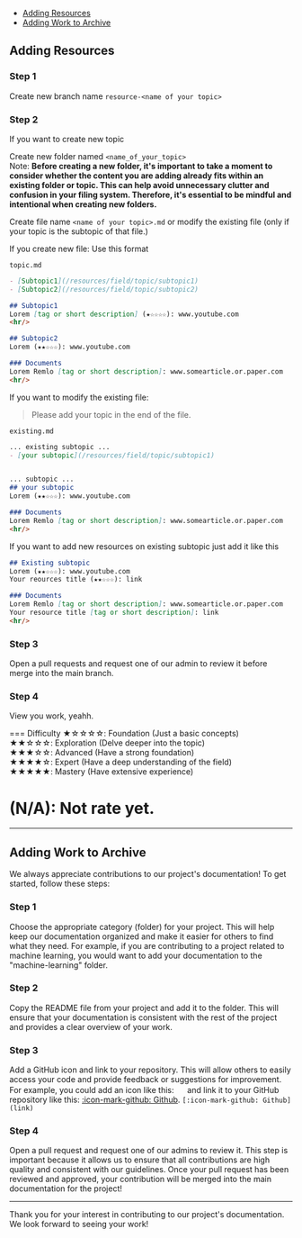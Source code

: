 - [Adding Resources](/contribution/#adding-resources)
- [Adding Work to Archive](/contribution/#adding-work-to-archive)

## Adding Resources

### Step 1
Create new branch name `resource-<name of your topic>`

### Step 2
If you want to create new topic

Create new folder named `<name_of_your_topic>` <br/>
Note: __Before creating a new folder, it's important to take a moment to consider whether the content you are adding already fits within an existing folder or topic. This can help avoid unnecessary clutter and confusion in your filing system. Therefore, it's essential to be mindful and intentional when creating new folders.__

Create file name `<name of your topic>.md` or modify the existing file (only if your topic is the subtopic of that file.)

If you create new file:
Use this format

`topic.md`
```md
- [Subtopic1](/resources/field/topic/subtopic1)
- [Subtopic2](/resources/field/topic/subtopic2)

## Subtopic1
Lorem [tag or short description] (★☆☆☆☆): www.youtube.com
<hr/>

## Subtopic2
Lorem (★★☆☆☆): www.youtube.com

### Documents
Lorem Remlo [tag or short description]: www.somearticle.or.paper.com
<hr/>
```

If you want to modify the existing file:

> Please add your topic in the end of the file.

`existing.md`
```md
... existing subtopic ...
- [your subtopic](/resources/field/topic/subtopic1)


... subtopic ...
## your subtopic
Lorem (★★☆☆☆): www.youtube.com

### Documents
Lorem Remlo [tag or short description]: www.somearticle.or.paper.com
<hr/>
```

If you want to add new resources on existing subtopic just add it like this
```md
## Existing subtopic
Lorem (★★☆☆☆): www.youtube.com
Your reources title (★★☆☆☆): link

### Documents
Lorem Remlo [tag or short description]: www.somearticle.or.paper.com
Your resource title [tag or short description]: link
<hr/>
```



### Step 3
Open a pull requests and request one of our admin to review it before merge into the main branch.

### Step 4
View you work, yeahh.

=== Difficulty
★☆☆☆☆: Foundation (Just a basic concepts)<br/>
★★☆☆☆: Exploration (Delve deeper into the topic)<br/>
★★★☆☆: Advanced (Have a strong foundation) <br/>
★★★★☆: Expert (Have a deep understanding of the field)<br/>
★★★★★: Mastery (Have extensive experience)

(N/A): Not rate yet.
===
<hr/>

## Adding Work to Archive

We always appreciate contributions to our project's documentation! To get started, follow these steps:

### Step 1
Choose the appropriate category (folder) for your project. This will help keep our documentation organized and make it easier for others to find what they need. For example, if you are contributing to a project related to machine learning, you would want to add your documentation to the "machine-learning" folder.

### Step 2
Copy the README file from your project and add it to the folder. This will ensure that your documentation is consistent with the rest of the project and provides a clear overview of your work.

### Step 3
Add a GitHub icon and link to your repository. This will allow others to easily access your code and provide feedback or suggestions for improvement. For example, you could add an icon like this: <img src="https://github.com/favicon.ico" width="16"> and link it to your GitHub repository like this: [:icon-mark-github: Github]().
```[:icon-mark-github: Github](link)```

### Step 4
Open a pull request and request one of our admins to review it. This step is important because it allows us to ensure that all contributions are high quality and consistent with our guidelines. Once your pull request has been reviewed and approved, your contribution will be merged into the main documentation for the project!

<hr/>

Thank you for your interest in contributing to our project's documentation. We look forward to seeing your work! 

